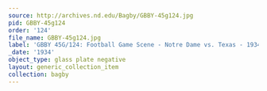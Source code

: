 ```yaml
---
source: http://archives.nd.edu/Bagby/GBBY-45g124.jpg
pid: GBBY-45g124
order: '124'
file_name: GBBY-45g124.jpg
label: 'GBBY 45G/124: Football Game Scene - Notre Dame vs. Texas - 1934'
_date: '1934'
object_type: glass plate negative
layout: generic_collection_item
collection: bagby
---
```


